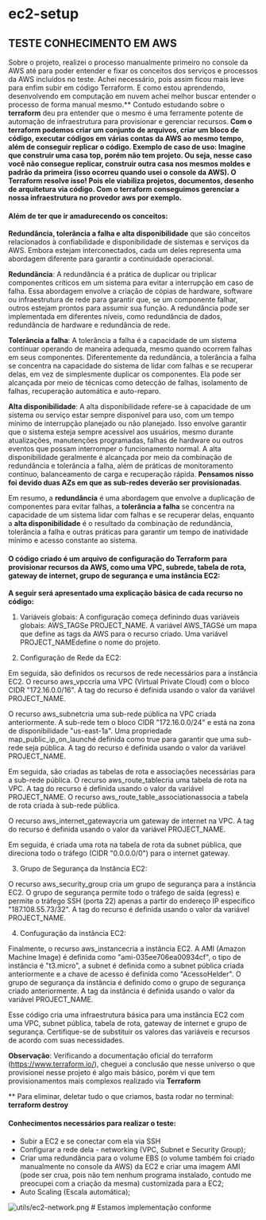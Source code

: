 # ec2-setup

## TESTE CONHECIMENTO EM AWS

Sobre o projeto, realizei o processo manualmente primeiro no console da AWS até para poder entender e fixar os conceitos dos serviços e processos da AWS incluídos no teste. Achei necessário, pois assim ficou mais leve para enfim subir em código Terraform. E como estou aprendendo, desenvolvendo em computação em nuvem achei melhor buscar entender o processo de forma manual mesmo.** Contudo estudando sobre o **terraform** deu pra entender que o mesmo é uma ferramente potente de automação de infraestrutura para provisionar e gerenciar recursos. **Com o terraform podemos criar um conjunto de arquivos, criar um bloco de código, executar códigos em várias contas da AWS ao mesmo tempo, além de conseguir replicar o código. Exemplo de caso de uso: Imagine que construir uma casa top, porém não tem projeto. Ou seja, nesse caso você não consegue replicar, construir outra casa nos mesmos moldes e padrão da primeira (isso ocorreu quando usei o console da AWS). O Terraform resolve isso! Pois ele viabiliza projetos, documentos, desenho de arquitetura via código. Com o terraform conseguimos gerenciar a nossa infraestrutura no provedor aws por exemplo.**

#### Além de ter que ir amadurecendo os conceitos:

**Redundância, tolerância a falha e alta disponibilidade** que são conceitos relacionados à confiabilidade e disponibilidade de sistemas e serviços da AWS. Embora estejam interconectados, cada um deles representa uma abordagem diferente para garantir a continuidade operacional. 

**Redundância**: A redundância é a prática de duplicar ou triplicar componentes críticos em um sistema para evitar a interrupção em caso de falha. Essa abordagem envolve a criação de cópias de hardware, software ou infraestrutura de rede para garantir que, se um componente falhar, outros estejam prontos para assumir sua função. A redundância pode ser implementada em diferentes níveis, como redundância de dados, redundância de hardware e redundância de rede.

**Tolerância a falha**: A tolerância a falha é a capacidade de um sistema continuar operando de maneira adequada, mesmo quando ocorrem falhas em seus componentes. Diferentemente da redundância, a tolerância a falha se concentra na capacidade do sistema de lidar com falhas e se recuperar delas, em vez de simplesmente duplicar os componentes. Ela pode ser alcançada por meio de técnicas como detecção de falhas, isolamento de falhas, recuperação automática e auto-reparo.

**Alta disponibilidade**: A alta disponibilidade refere-se à capacidade de um sistema ou serviço estar sempre disponível para uso, com um tempo mínimo de interrupção planejado ou não planejado. Isso envolve garantir que o sistema esteja sempre acessível aos usuários, mesmo durante atualizações, manutenções programadas, falhas de hardware ou outros eventos que possam interromper o funcionamento normal. A alta disponibilidade geralmente é alcançada por meio da combinação de redundância e tolerância a falha, além de práticas de monitoramento contínuo, balanceamento de carga e recuperação rápida. **Pensamos nisso foi devido duas AZs em que as sub-redes deverão ser provisionadas**. 


Em resumo, a **redundância** é uma abordagem que envolve a duplicação de componentes para evitar falhas, a **tolerância a falha** se concentra na capacidade de um sistema lidar com falhas e se recuperar delas, enquanto a **alta disponibilidade** é o resultado da combinação de redundância, tolerância a falha e outras práticas para garantir um tempo de inatividade mínimo e acesso constante ao sistema.

 
#### O código criado é um arquivo de configuração do Terraform para provisionar recursos da AWS, como uma VPC, subrede, tabela de rota, gateway de internet, grupo de segurança e uma instância EC2:

**A seguir será apresentado uma explicação básica de cada recurso no código:**

1) Variáveis ​​globais: A configuração começa definindo duas variáveis ​​globais: AWS_TAGSe PROJECT_NAME. A variável AWS_TAGSé um mapa que define as tags da AWS para o recurso criado. Uma variável PROJECT_NAMEdefine o nome do projeto.

2) Configuração de Rede da EC2:

Em seguida, são definidos os recursos de rede necessários para a instância EC2. O recurso aws_vpccria uma VPC (Virtual Private Cloud) com o bloco CIDR "172.16.0.0/16". A tag do recurso é definida usando o valor da variável PROJECT_NAME.

O recurso aws_subnetcria uma sub-rede pública na VPC criada anteriormente. A sub-rede tem o bloco CIDR "172.16.0.0/24" e está na zona de disponibilidade "us-east-1a". Uma propriedade map_public_ip_on_launché definida como true para garantir que uma sub-rede seja pública. A tag do recurso é definida usando o valor da variável PROJECT_NAME.

Em seguida, são criadas as tabelas de rota e associações necessárias para a sub-rede pública. O recurso aws_route_tablecria uma tabela de rota na VPC. A tag do recurso é definida usando o valor da variável PROJECT_NAME. O recurso aws_route_table_associationassocia a tabela de rota criada à sub-rede pública.

O recurso aws_internet_gatewaycria um gateway de internet na VPC. A tag do recurso é definida usando o valor da variável PROJECT_NAME.

Em seguida, é criada uma rota na tabela de rota da subnet pública, que direciona todo o tráfego (CIDR "0.0.0.0/0") para o internet gateway.

3) Grupo de Segurança da Instância EC2:

O recurso aws_security_group cria um grupo de segurança para a instância EC2. O grupo de segurança permite todo o tráfego de saída (egress) e permite o tráfego SSH (porta 22) apenas a partir do endereço IP específico "187.108.55.73/32". A tag do recurso é definida usando o valor da variável PROJECT_NAME.

4) Confuguração da instância EC2:

Finalmente, o recurso aws_instancecria a instância EC2. A AMI (Amazon Machine Image) é definida como "ami-035ee706ea00934cf", o tipo de instância é "t3.micro", a subnet é definida como a subnet pública criada anteriormente e a chave de acesso é definida como "AcessoHelder". O grupo de segurança da instância é definido como o grupo de segurança criado anteriormente. A tag da instância é definida usando o valor da variável PROJECT_NAME.

Esse código cria uma infraestrutura básica para uma instância EC2 com uma VPC, subnet pública, tabela de rota, gateway de internet e grupo de segurança. Certifique-se de substituir os valores das variáveis ​​e recursos de acordo com suas necessidades.


**Observação**: Verificando a documentação oficial do terraform (https://www.terraform.io/), cheguei a conclusão que nesse universo o que provisionei nesse projeto é algo mais básico, porém vi que tem provisionamentos mais complexos realizado via **Terraform**


** Para eliminar, deletar tudo o que criamos, basta rodar no terminal: **terraform destroy**













#### Conhecimentos necessários para realizar o teste:

 * Subir a EC2 e se conectar com ela via SSH
 * Configurar a rede dela - networking (VPC, Subnet e Security Group);
 * Criar uma redundância para o volume EBS (o volume também foi criado manualmente no console da AWS) da EC2 e criar uma imagem AMI (pode ser crua, pois não tem nenhum programa instalado, contudo me preocupei com a criação da mesma) customizada para a EC2;
 * Auto Scaling (Escala automática);



![utils/ec2-network.png](utils/ec2-network.png.jpg) # Estamos implementação conforme
